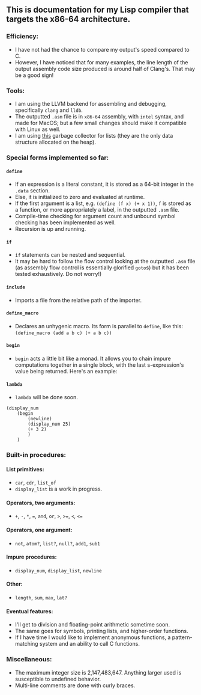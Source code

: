 ## This is documentation for my Lisp compiler that targets the x86-64 architecture.

### Efficiency:
- I have not had the chance to compare my output's speed compared to C.
- However, I have noticed that for many examples, the line length of the output assembly code size produced is around half of Clang's. That may be a good sign!

### Tools:
- I am using the LLVM backend for assembling and debugging, specifically `clang` and `lldb`.
- The outputted `.asm` file is in `x86-64` assembly, with `intel` syntax, and made for MacOS; but a few small changes should make it compatible with Linux as well.
- I am using [this](https://github.com/orangeduck/tgc) garbage collector for lists (they are the only data structure allocated on the heap).

### Special forms implemented so far:
#### `define`
- If an expression is a literal constant, it is stored as a 64-bit integer in the `.data` section.
- Else, it is initialized to zero and evaluated at runtime.
- If the first argument is a list, e.g. `(define (f x) (+ x 1))`, `f` is stored as a function, or more appropriately a label, in the outputted `.asm` file.
- Compile-time checking for argument count and unbound symbol checking has been implemented as well.
- Recursion is up and running.
#### `if`
- `if` statements can be nested and sequential.
- It may be hard to follow the flow control looking at the outputted `.asm` file (as assembly flow control is essentially glorified `goto`s) but it has been tested exhaustively. Do not worry!)
#### `include`
- Imports a file from the relative path of the importer.
#### `define_macro`
- Declares an unhygenic macro. Its form is parallel to `define`, like this: `(define_macro (add a b c) (+ a b c))`
#### `begin`
- `begin` acts a little bit like a monad. It allows you to chain impure computations together in a single block, with the last s-expression's value being returned. Here's an example:
#### `lambda`
- `lambda` will be done soon.

```
(display_num
	(begin
		(newline)
		(display_num 25)
		(+ 3 2)
		)
	)
```

### Built-in procedures:
#### List primitives:
- `car`, `cdr`, `list_of`
- `display_list` is a work in progress.
#### Operators, two arguments:
- `+`, `-`, `*`, `=`, `and`, `or`, `>`, `>=`, `<`, `<=`
#### Operators, one argument:
- `not`, `atom?`, `list?`, `null?`, `add1`, `sub1`
#### Impure procedures:
- `display_num`, `display_list`, `newline`
#### Other:
- `length`, `sum`, `max`, `lat?`
#### Eventual features:
- I'll get to division and floating-point arithmetic sometime soon.
- The same goes for symbols, printing lists, and higher-order functions.
- If I have time I would like to implement anonymous functions, a pattern-matching system and an ability to call C functions.

### Miscellaneous:
- The maximum integer size is 2,147,483,647. Anything larger used is susceptible to undefined behavior.
- Multi-line comments are done with curly braces.